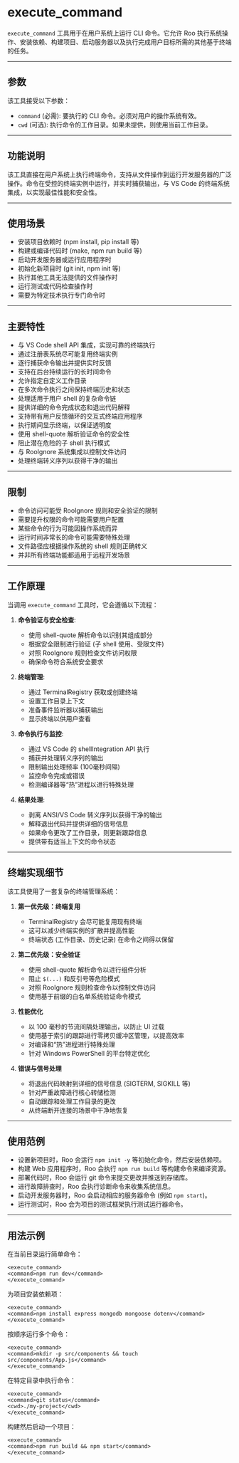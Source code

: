 # execute_command

`execute_command` 工具用于在用户系统上运行 CLI 命令。它允许 Roo 执行系统操作、安装依赖、构建项目、启动服务器以及执行完成用户目标所需的其他基于终端的任务。

---

## 参数

该工具接受以下参数：

- `command` (必需): 要执行的 CLI 命令。必须对用户的操作系统有效。
- `cwd` (可选): 执行命令的工作目录。如果未提供，则使用当前工作目录。

---

## 功能说明

该工具直接在用户系统上执行终端命令，支持从文件操作到运行开发服务器的广泛操作。命令在受控的终端实例中运行，并实时捕获输出，与 VS Code 的终端系统集成，以实现最佳性能和安全性。

---

## 使用场景

- 安装项目依赖时 (npm install, pip install 等)
- 构建或编译代码时 (make, npm run build 等)
- 启动开发服务器或运行应用程序时
- 初始化新项目时 (git init, npm init 等)
- 执行其他工具无法提供的文件操作时
- 运行测试或代码检查操作时
- 需要为特定技术执行专门命令时

---

## 主要特性

- 与 VS Code shell API 集成，实现可靠的终端执行
- 通过注册表系统尽可能复用终端实例
- 逐行捕获命令输出并提供实时反馈
- 支持在后台持续运行的长时间命令
- 允许指定自定义工作目录
- 在多次命令执行之间保持终端历史和状态
- 处理适用于用户 shell 的复杂命令链
- 提供详细的命令完成状态和退出代码解释
- 支持带有用户反馈循环的交互式终端应用程序
- 执行期间显示终端，以保证透明度
- 使用 shell-quote 解析验证命令的安全性
- 阻止潜在危险的子 shell 执行模式
- 与 RooIgnore 系统集成以控制文件访问
- 处理终端转义序列以获得干净的输出

---

## 限制

- 命令访问可能受 RooIgnore 规则和安全验证的限制
- 需要提升权限的命令可能需要用户配置
- 某些命令的行为可能因操作系统而异
- 运行时间非常长的命令可能需要特殊处理
- 文件路径应根据操作系统的 shell 规则正确转义
- 并非所有终端功能都适用于远程开发场景

---

## 工作原理

当调用 `execute_command` 工具时，它会遵循以下流程：

1.  **命令验证与安全检查**:
    -   使用 shell-quote 解析命令以识别其组成部分
    -   根据安全限制进行验证 (子 shell 使用、受限文件)
    -   对照 RooIgnore 规则检查文件访问权限
    -   确保命令符合系统安全要求

2.  **终端管理**:
    -   通过 TerminalRegistry 获取或创建终端
    -   设置工作目录上下文
    -   准备事件监听器以捕获输出
    -   显示终端以供用户查看

3.  **命令执行与监控**:
    -   通过 VS Code 的 shellIntegration API 执行
    -   捕获并处理转义序列的输出
    -   限制输出处理频率 (100毫秒间隔)
    -   监控命令完成或错误
    -   检测编译器等“热”进程以进行特殊处理

4.  **结果处理**:
    -   剥离 ANSI/VS Code 转义序列以获得干净的输出
    -   解释退出代码并提供详细的信号信息
    -   如果命令更改了工作目录，则更新跟踪信息
    -   提供带有适当上下文的命令状态

---

## 终端实现细节

该工具使用了一套复杂的终端管理系统：

1.  **第一优先级：终端复用**
    -   TerminalRegistry 会尽可能复用现有终端
    -   这可以减少终端实例的扩散并提高性能
    -   终端状态 (工作目录、历史记录) 在命令之间得以保留

2.  **第二优先级：安全验证**
    -   使用 shell-quote 解析命令以进行组件分析
    -   阻止 `$(...)` 和反引号等危险模式
    -   对照 RooIgnore 规则检查命令以控制文件访问
    -   使用基于前缀的白名单系统验证命令模式

3.  **性能优化**
    -   以 100 毫秒的节流间隔处理输出，以防止 UI 过载
    -   使用基于索引的跟踪进行零拷贝缓冲区管理，以提高效率
    -   对编译和“热”进程进行特殊处理
    -   针对 Windows PowerShell 的平台特定优化

4.  **错误与信号处理**
    -   将退出代码映射到详细的信号信息 (SIGTERM, SIGKILL 等)
    -   针对严重故障进行核心转储检测
    -   自动跟踪和处理工作目录的更改
    -   从终端断开连接的场景中干净地恢复

---

## 使用范例

-   设置新项目时，Roo 会运行 `npm init -y` 等初始化命令，然后安装依赖项。
-   构建 Web 应用程序时，Roo 会执行 `npm run build` 等构建命令来编译资源。
-   部署代码时，Roo 会运行 git 命令来提交更改并推送到存储库。
-   进行故障排查时，Roo 会执行诊断命令来收集系统信息。
-   启动开发服务器时，Roo 会启动相应的服务器命令 (例如 `npm start`)。
-   运行测试时，Roo 会为项目的测试框架执行测试运行器命令。

---

## 用法示例

在当前目录运行简单命令：
```
<execute_command>
<command>npm run dev</command>
</execute_command>
```

为项目安装依赖项：
```
<execute_command>
<command>npm install express mongodb mongoose dotenv</command>
</execute_command>
```

按顺序运行多个命令：
```
<execute_command>
<command>mkdir -p src/components && touch src/components/App.js</command>
</execute_command>
```

在特定目录中执行命令：
```
<execute_command>
<command>git status</command>
<cwd>./my-project</cwd>
</execute_command>
```

构建然后启动一个项目：
```
<execute_command>
<command>npm run build && npm start</command>
</execute_command>
